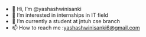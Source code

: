- 👋 Hi, I’m @yashashwinisanki
- 👀 I’m interested in internships in IT field
- 🌱 I’m currently a student at jntuh cse branch
- 📫 How to reach me :yashashwinisanki6@gmail.com

<!---
yashashwinisanki/yashashwinisanki is a ✨ special ✨ repository because its `README.md` (this file) appears on your GitHub profile.
You can click the Preview link to take a look at your changes.
--->
